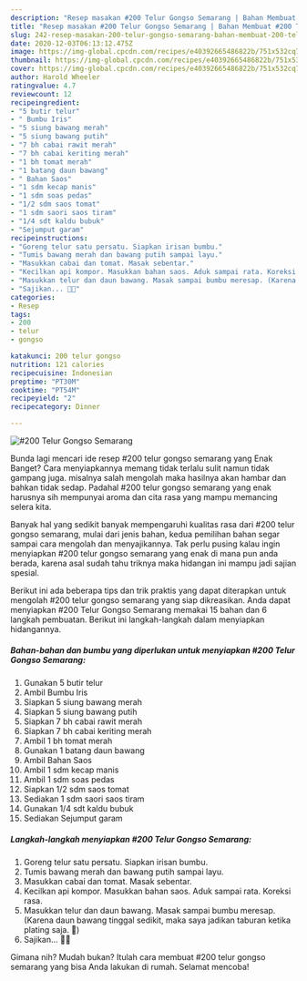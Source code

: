 ```yaml
---
description: "Resep masakan #200 Telur Gongso Semarang | Bahan Membuat #200 Telur Gongso Semarang Yang Bikin Ngiler"
title: "Resep masakan #200 Telur Gongso Semarang | Bahan Membuat #200 Telur Gongso Semarang Yang Bikin Ngiler"
slug: 242-resep-masakan-200-telur-gongso-semarang-bahan-membuat-200-telur-gongso-semarang-yang-bikin-ngiler
date: 2020-12-03T06:13:12.475Z
image: https://img-global.cpcdn.com/recipes/e40392665486822b/751x532cq70/200-telur-gongso-semarang-foto-resep-utama.jpg
thumbnail: https://img-global.cpcdn.com/recipes/e40392665486822b/751x532cq70/200-telur-gongso-semarang-foto-resep-utama.jpg
cover: https://img-global.cpcdn.com/recipes/e40392665486822b/751x532cq70/200-telur-gongso-semarang-foto-resep-utama.jpg
author: Harold Wheeler
ratingvalue: 4.7
reviewcount: 12
recipeingredient:
- "5 butir telur"
- " Bumbu Iris"
- "5 siung bawang merah"
- "5 siung bawang putih"
- "7 bh cabai rawit merah"
- "7 bh cabai keriting merah"
- "1 bh tomat merah"
- "1 batang daun bawang"
- " Bahan Saos"
- "1 sdm kecap manis"
- "1 sdm soas pedas"
- "1/2 sdm saos tomat"
- "1 sdm saori saos tiram"
- "1/4 sdt kaldu bubuk"
- "Sejumput garam"
recipeinstructions:
- "Goreng telur satu persatu. Siapkan irisan bumbu."
- "Tumis bawang merah dan bawang putih sampai layu."
- "Masukkan cabai dan tomat. Masak sebentar."
- "Kecilkan api kompor. Masukkan bahan saos. Aduk sampai rata. Koreksi rasa."
- "Masukkan telur dan daun bawang. Masak sampai bumbu meresap. (Karena daun bawang tinggal sedikit, maka saya jadikan taburan ketika plating saja. 🙏)"
- "Sajikan... 👩‍🍳"
categories:
- Resep
tags:
- 200
- telur
- gongso

katakunci: 200 telur gongso 
nutrition: 121 calories
recipecuisine: Indonesian
preptime: "PT30M"
cooktime: "PT54M"
recipeyield: "2"
recipecategory: Dinner

---
```



![#200 Telur Gongso Semarang](https://img-global.cpcdn.com/recipes/e40392665486822b/751x532cq70/200-telur-gongso-semarang-foto-resep-utama.jpg)

Bunda lagi mencari ide resep #200 telur gongso semarang yang Enak Banget? Cara menyiapkannya memang tidak terlalu sulit namun tidak gampang juga. misalnya salah mengolah maka hasilnya akan hambar dan bahkan tidak sedap. Padahal #200 telur gongso semarang yang enak harusnya sih mempunyai aroma dan cita rasa yang mampu memancing selera kita.



Banyak hal yang sedikit banyak mempengaruhi kualitas rasa dari #200 telur gongso semarang, mulai dari jenis bahan, kedua pemilihan bahan segar sampai cara mengolah dan menyajikannya. Tak perlu pusing kalau ingin menyiapkan #200 telur gongso semarang yang enak di mana pun anda berada, karena asal sudah tahu triknya maka hidangan ini mampu jadi sajian spesial.


Berikut ini ada beberapa tips dan trik praktis yang dapat diterapkan untuk mengolah #200 telur gongso semarang yang siap dikreasikan. Anda dapat menyiapkan #200 Telur Gongso Semarang memakai 15 bahan dan 6 langkah pembuatan. Berikut ini langkah-langkah dalam menyiapkan hidangannya.

<!--inarticleads1-->

##### Bahan-bahan dan bumbu yang diperlukan untuk menyiapkan #200 Telur Gongso Semarang:

1. Gunakan 5 butir telur
1. Ambil  Bumbu Iris
1. Siapkan 5 siung bawang merah
1. Siapkan 5 siung bawang putih
1. Siapkan 7 bh cabai rawit merah
1. Siapkan 7 bh cabai keriting merah
1. Ambil 1 bh tomat merah
1. Gunakan 1 batang daun bawang
1. Ambil  Bahan Saos
1. Ambil 1 sdm kecap manis
1. Ambil 1 sdm soas pedas
1. Siapkan 1/2 sdm saos tomat
1. Sediakan 1 sdm saori saos tiram
1. Gunakan 1/4 sdt kaldu bubuk
1. Sediakan Sejumput garam




<!--inarticleads2-->

##### Langkah-langkah menyiapkan #200 Telur Gongso Semarang:

1. Goreng telur satu persatu. Siapkan irisan bumbu.
1. Tumis bawang merah dan bawang putih sampai layu.
1. Masukkan cabai dan tomat. Masak sebentar.
1. Kecilkan api kompor. Masukkan bahan saos. Aduk sampai rata. Koreksi rasa.
1. Masukkan telur dan daun bawang. Masak sampai bumbu meresap. (Karena daun bawang tinggal sedikit, maka saya jadikan taburan ketika plating saja. 🙏)
1. Sajikan... 👩‍🍳




Gimana nih? Mudah bukan? Itulah cara membuat #200 telur gongso semarang yang bisa Anda lakukan di rumah. Selamat mencoba!

